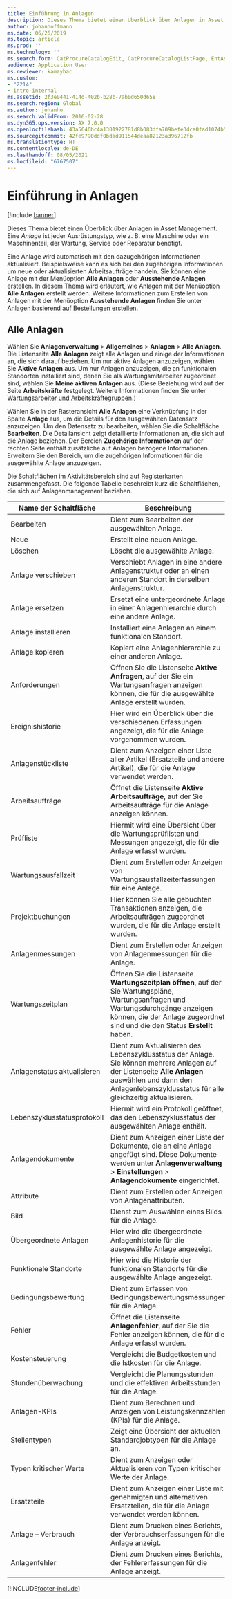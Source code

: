 ```yaml
---
title: Einführung in Anlagen
description: Dieses Thema bietet einen Überblick über Anlagen in Asset Management.
author: johanhoffmann
ms.date: 06/26/2019
ms.topic: article
ms.prod: ''
ms.technology: ''
ms.search.form: CatProcureCatalogEdit, CatProcureCatalogListPage, EntAssetTimeline, EntAssetObjectTableLookup, EntAssetObjectTableParent, EntAssetObjectOverview, EntAssetObjectImage, EntAssetObjectTable, EntAssetLifecycleStateLog, EntAssetObjectWorkOrderActive, EntAssetObjectAttribute
audience: Application User
ms.reviewer: kamaybac
ms.custom:
- "2214"
- intro-internal
ms.assetid: 2f3e0441-414d-402b-b28b-7ab0d650d658
ms.search.region: Global
ms.author: johanho
ms.search.validFrom: 2016-02-28
ms.dyn365.ops.version: AX 7.0.0
ms.openlocfilehash: 43a5646bc4a1301922781d8b083dfa709befe3dca0fad1074b5433c6e02f5c66
ms.sourcegitcommit: 42fe9790ddf0bdad911544deaa82123a396712fb
ms.translationtype: HT
ms.contentlocale: de-DE
ms.lasthandoff: 08/05/2021
ms.locfileid: "6767507"
---
```

# <a name="introduction-to-assets"></a>Einführung in Anlagen

[!include [banner](../../includes/banner.md)]

 

Dieses Thema bietet einen Überblick über Anlagen in Asset Management. Eine *Anlage* ist jeder Ausrüstungstyp, wie z. B. eine Maschine oder ein Maschinenteil, der Wartung, Service oder Reparatur benötigt.

Eine Anlage wird automatisch mit den dazugehörigen Informationen aktualisiert. Beispielsweise kann es sich bei den zugehörigen Informationen um neue oder aktualisierten Arbeitsaufträge handeln. Sie können eine Anlage mit der Menüoption **Alle Anlagen** oder **Ausstehende Anlagen** erstellen. In diesem Thema wird erläutert, wie Anlagen mit der Menüoption **Alle Anlagen** erstellt werden. Weitere Informationen zum Erstellen von Anlagen mit der Menüoption **Ausstehende Anlagen** finden Sie unter [Anlagen basierend auf Bestellungen erstellen](../objects/create-objects-based-on-purchase-orders.md).

## <a name="all-assets"></a>Alle Anlagen

Wählen Sie **Anlagenverwaltung** \> **Allgemeines** \> **Anlagen** \> **Alle Anlagen**. Die Listenseite **Alle Anlagen** zeigt alle Anlagen und einige der Informationen an, die sich darauf beziehen. Um nur aktive Anlagen anzuzeigen, wählen Sie **Aktive Anlagen** aus. Um nur Anlagen anzuzeigen, die an funktionalen Standorten installiert sind, denen Sie als Wartungsmitarbeiter zugeordnet sind, wählen Sie **Meine aktiven Anlagen** aus. (Diese Beziehung wird auf der Seite **Arbeitskräfte** festgelegt. Weitere Informationen finden Sie unter [Wartungsarbeiter und Arbeitskräftegruppen](../setup-for-objects/workers-and-worker-groups.md).)

Wählen Sie in der Rasteransicht **Alle Anlagen** eine Verknüpfung in der Spalte **Anlage** aus, um die Details für den ausgewählten Datensatz anzuzeigen. Um den Datensatz zu bearbeiten, wählen Sie die Schaltfläche **Bearbeiten**. Die Detailansicht zeigt detaillierte Informationen an, die sich auf die Anlage beziehen. Der Bereich **Zugehörige Informationen** auf der rechten Seite enthält zusätzliche auf Anlagen bezogene Informationen. Erweitern Sie den Bereich, um die zugehörigen Informationen für die ausgewählte Anlage anzuzeigen.

Die Schaltflächen im Aktivitätsbereich sind auf Registerkarten zusammengefasst. Die folgende Tabelle beschreibt kurz die Schaltflächen, die sich auf Anlagenmanagement beziehen.

| Name der Schaltfläche          | Beschreibung                                                                                                                                                       |
|----------------------|-------------------------------------------------------------------------------------------------------------------------------------------------------------------|
| Bearbeiten                 | Dient zum Bearbeiten der ausgewählten Anlage.                                                                                                                                         |
| Neue                  | Erstellt eine neuen Anlage.                                                                                                                                                |
| Löschen               | Löscht die ausgewählte Anlage.                                                                                                                                       |
| Anlage verschieben           | Verschiebt Anlagen in eine andere Anlagenstruktur oder an einen anderen Standort in derselben Anlagenstruktur.                                                                                         |
| Anlage ersetzen        | Ersetzt eine untergeordnete Anlage in einer Anlagenhierarchie durch eine andere Anlage.                                                                                                  |
| Anlage installieren        | Installiert eine Anlagen an einem funktionalen Standort.                                                                                                                          |
| Anlage kopieren           | Kopiert eine Anlagenhierarchie zu einer anderen Anlage.                                                                                                                          |
| Anforderungen             | Öffnen Sie die Listenseite **Aktive Anfragen**, auf der Sie ein Wartungsanfragen anzeigen können, die für die ausgewählte Anlage erstellt wurden.                                                                         |
| Ereignishistorie        | Hier wird ein Überblick über die verschiedenen Erfassungen angezeigt, die für die Anlage vorgenommen wurden.                                                                                                         |
| Anlagenstückliste            | Dient zum Anzeigen einer Liste aller Artikel (Ersatzteile und andere Artikel), die für die Anlage verwendet werden.                                                                                  |
| Arbeitsaufträge          | Öffnet die Listenseite **Aktive Arbeitsaufträge**, auf der Sie Arbeitsaufträge für die Anlage anzeigen können.                                                                                        |
| Prüfliste            | Hiermit wird eine Übersicht über die Wartungsprüflisten und Messungen angezeigt, die für die Anlage erfasst wurden.                                                                                                 |
| Wartungsausfallzeit | Dient zum Erstellen oder Anzeigen von Wartungsausfallzeiterfassungen für eine Anlage.                                                                                                       |
| Projektbuchungen | Hier können Sie alle gebuchten Transaktionen anzeigen, die Arbeitsaufträgen zugeordnet wurden, die für die Anlage erstellt wurden.                                                                                       |
| Anlagenmessungen       | Dient zum Erstellen oder Anzeigen von Anlagenmessungen für die Anlage.                                                                                                               |
| Wartungszeitplan | Öffnen Sie die Listenseite **Wartungszeitplan öffnen**, auf der Sie Wartungspläne, Wartungsanfragen und Wartungsdurchgänge anzeigen können, die der Anlage zugeordnet sind und die den Status **Erstellt** haben. |
| Anlagenstatus aktualisieren   | Dient zum Aktualisieren des Lebenszyklusstatus der Anlage. Sie können mehrere Anlagen auf der Listenseite **Alle Anlagen** auswählen und dann den Anlagenlebenszyklusstatus für alle gleichzeitig aktualisieren.              |
| Lebenszyklusstatusprotokoll  | Hiermit wird ein Protokoll geöffnet, das den Lebenszyklusstatus der ausgewählten Anlage enthält.                                                                                                                 |
| Anlagendokumente      | Dient zum Anzeigen einer Liste der Dokumente, die an eine Anlage angefügt sind. Diese Dokumente werden unter **Anlagenverwaltung** \> **Einstellungen** \> **Anlagendokumente** eingerichtet.                 |
| Attribute           | Dient zum Erstellen oder Anzeigen von Anlagenattributen.                                                                                                                             |
| Bild                | Dienst zum Auswählen eines Bilds für die Anlage.                                                                                                                                   |
| Übergeordnete Anlagen        | Hier wird die übergeordnete Anlagenhistorie für die ausgewählte Anlage angezeigt.                                                                                                                |
| Funktionale Standorte | Hier wird die Historie der funktionalen Standorte für die ausgewählte Anlage angezeigt.                                                                                                          |
| Bedingungsbewertung | Dient zum Erfassen von Bedingungsbewertungsmessungen für die Anlage.                                                                                                         |
| Fehler               | Öffnet die Listenseite **Anlagenfehler**, auf der Sie die Fehler anzeigen können, die für die Anlage erfasst wurden.                                                                                             |
| Kostensteuerung         | Vergleicht die Budgetkosten und die Istkosten für die Anlage.                                                                                                              |
| Stundenüberwachung         | Vergleicht die Planungsstunden und die effektiven Arbeitsstunden für die Anlage.                                                                                                              |
| Anlagen-KPIs           | Dient zum Berechnen und Anzeigen von Leistungskennzahlen (KPIs) für die Anlage.                                                                                              |
| Stellentypen            | Zeigt eine Übersicht der aktuellen Standardjobtypen für die Anlage an.                                                                                                            |
| Typen kritischer Werte    | Dient zum Anzeigen oder Aktualisieren von Typen kritischer Werte der Anlage.                                                                                                                              |
| Ersatzteile          | Dient zum Anzeigen einer Liste mit genehmigten und alternativen Ersatzteilen, die für die Anlage verwendet werden können.                                                                               |
| Anlage – Verbrauch    | Dient zum Drucken eines Berichts, der Verbrauchserfassungen für die Anlage anzeigt.                                                                                                |
| Anlagenfehler          | Dient zum Drucken eines Berichts, der Fehlererfassungen für die Anlage anzeigt.                                                                                                      |


[!INCLUDE[footer-include](../../../includes/footer-banner.md)]